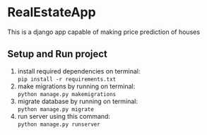 # RealEstateApp

This is a django app capable of making price prediction of houses

## Setup and Run project

1. install required dependencies on terminal: <br>`pip install -r requirements.txt`
2. make migrations by running on terminal: <br>`python manage.py makemigrations`
3. migrate database by running on terminal: <br>`python manage.py migrate`
4. run server using this command: <br>`python manage.py runserver`